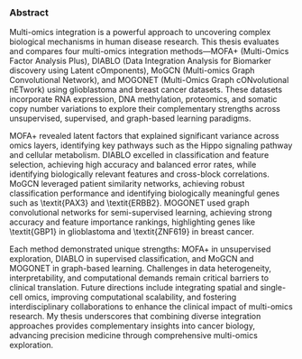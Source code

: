### Abstract

Multi-omics integration is a powerful approach to uncovering complex biological mechanisms in human disease research. This thesis evaluates and compares four multi-omics integration methods—MOFA+ (Multi-Omics Factor Analysis Plus), DIABLO (Data Integration Analysis for Biomarker discovery using Latent cOmponents), MoGCN (Multi-omics Graph Convolutional Network), and MOGONET (Multi-Omics Graph cONvolutional nETwork) using glioblastoma and breast cancer datasets. These datasets incorporate RNA expression, DNA methylation, proteomics, and somatic copy number variations to explore their complementary strengths across unsupervised, supervised, and graph-based learning paradigms. 

MOFA+ revealed latent factors that explained significant variance across omics layers, identifying key pathways such as the Hippo signaling pathway and cellular metabolism. DIABLO excelled in classification and feature selection, achieving high accuracy and balanced error rates, while identifying biologically relevant features and cross-block correlations. MoGCN leveraged patient similarity networks, achieving robust classification performance and identifying biologically meaningful genes such as \textit{PAX3} and \textit{ERBB2}. MOGONET used graph convolutional networks for semi-supervised learning, achieving strong accuracy and feature importance rankings, highlighting genes like \textit{GBP1} in glioblastoma and \textit{ZNF619} in breast cancer.

Each method demonstrated unique strengths: MOFA+ in unsupervised exploration, DIABLO in supervised classification, and MoGCN and MOGONET in graph-based learning. Challenges in data heterogeneity, interpretability, and computational demands remain critical barriers to clinical translation. Future directions include integrating spatial and single-cell omics, improving computational scalability, and fostering interdisciplinary collaborations to enhance the clinical impact of multi-omics research. My thesis underscores that combining diverse integration approaches provides complementary insights into cancer biology, advancing precision medicine through comprehensive multi-omics exploration.
